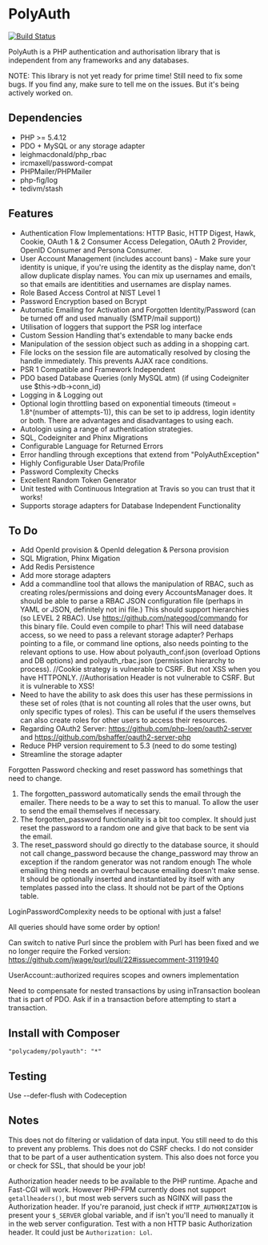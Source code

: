 PolyAuth
=========

[![Build Status](https://travis-ci.org/Polycademy/PolyAuth.png?branch=master)](https://travis-ci.org/Polycademy/PolyAuth)

PolyAuth is a PHP authentication and authorisation library that is independent from any frameworks and any databases.

NOTE: This library is not yet ready for prime time! Still need to fix some bugs. If you find any, make sure to tell me on the issues. But it's being actively worked on.

Dependencies
------------

- PHP >= 5.4.12
- PDO + MySQL or any storage adapter
- leighmacdonald/php_rbac
- ircmaxell/password-compat
- PHPMailer/PHPMailer
- php-fig/log
- tedivm/stash

Features
---------

- Authentication Flow Implementations: HTTP Basic, HTTP Digest, Hawk, Cookie, OAuth 1 & 2 Consumer Access Delegation, OAuth 2 Provider, OpenID Consumer and Persona Consumer.
- User Account Management (includes account bans) - Make sure your identity is unique, if you're using the identity as the display name, don't allow duplicate display names. You can mix up usernames and emails, so that emails are identitities and usernames are display names.
- Role Based Access Control at NIST Level 1
- Password Encryption based on Bcrypt
- Automatic Emailing for Activation and Forgotten Identity/Password (can be turned off and used manually (SMTP/mail support))
- Utilisation of loggers that support the PSR log interface
- Custom Session Handling that's extendable to many backe ends
- Manipulation of the session object such as adding in a shopping cart.
- File locks on the session file are automatically resolved by closing the handle immediately. This prevents AJAX race conditions.
- PSR 1 Compatible and Framework Independent
- PDO based Database Queries (only MySQL atm) (if using Codeigniter use $this->db->conn_id)
- Logging in & Logging out
- Optional login throttling based on exponential timeouts (timeout = 1.8^(number of attempts-1)), this can be set to ip address, login identity or both. There are advantages and disadvantages to using each.
- Autologin using a range of authentication strategies.
- SQL, Codeigniter and Phinx Migrations
- Configurable Language for Returned Errors
- Error handling through exceptions that extend from "PolyAuthException"
- Highly Configurable User Data/Profile
- Password Complexity Checks
- Excellent Random Token Generator
- Unit tested with Continuous Integration at Travis so you can trust that it works!
- Supports storage adapters for Database Independent Functionality

To Do
------

- Add OpenId provision & OpenId delegation & Persona provision
- SQL Migration, Phinx Migation
- Add Redis Persistence
- Add more storage adapters
- Add a commandline tool that allows the manipulation of RBAC, such as creating roles/permissions and doing every AccountsManager does. It should be able to parse a RBAC JSON configuration file (perhaps in YAML or JSON, definitely not ini file.) This should support hierarchies (so LEVEL 2 RBAC). Use https://github.com/nategood/commando for this binary file. Could even compile to phar! This will need database access, so we need to pass a relevant storage adapter? Perhaps pointing to a file, or command line options, also needs pointing to the relevant options to use. How about polyauth_conf.json (overload Options and DB options) and polyauth_rbac.json (permission hierarchy to process).
//Cookie strategy is vulnerable to CSRF. But not XSS when you have HTTPONLY.
//Authorisation Header is not vulnerable to CSRF. But it is vulnerable to XSS!
- Need to have the ability to ask does this user has these permissions in these set of roles (that is not counting all roles that the user owns, but only specific types of roles). This can be useful if the users themselves can also create roles for other users to access their resources.
- Regarding OAuth2 Server: https://github.com/php-loep/oauth2-server and https://github.com/bshaffer/oauth2-server-php
- Reduce PHP version requirement to 5.3 (need to do some testing)
- Streamline the storage adapter

Forgotten Password checking and reset password has somethings that need to change.

1. The forgotten_password automatically sends the email through the emailer. There needs to be a way to set this to manual. To allow the user to send the email themselves if necessary.
2. The forgotten_password functionality is a bit too complex. It should just reset the password to a random one and give that back to be sent via the email.
3. The reset_password should go directly to the database source, it should not call change_password because the change_password may throw an exception if the random generator was not random enough
The whole emailing thing needs an overhaul because emailing doesn't make sense. It should be optionally inserted and instantiated by itself with any templates passed into the class. It should not be part of the Options table.

LoginPasswordComplexity needs to be optional with just a false!

All queries should have some order by option!

Can switch to native Purl since the problem with Purl has been fixed and we no longer require the Forked version: https://github.com/jwage/purl/pull/22#issuecomment-31191940

UserAccount::authorized requires scopes and owners implementation

Need to compensate for nested transactions by using inTransaction boolean that is part of PDO. Ask if in a transaction before attempting to start a transaction.

Install with Composer
---------------------

```
"polycademy/polyauth": "*"
```

Testing
-------

Use --defer-flush with Codeception

Notes
-----

This does not do filtering or validation of data input. You still need to do this to prevent any problems. This does not do CSRF checks. I do not consider that to be part of a user authentication system. This also does not force you or check for SSL, that should be your job!

Authorization header needs to be available to the PHP runtime. Apache and Fast-CGI will work. However PHP-FPM currently does not support `getallheaders()`, but most web servers such as NGINX will pass the Authorization header. If you're paranoid, just check if `HTTP_AUTHORIZATION` is present your `$_SERVER` global variable, and if isn't you'll need to manually it in the web server configuration. Test with a non HTTP basic Authorization header. It could just be `Authorization: Lol`.